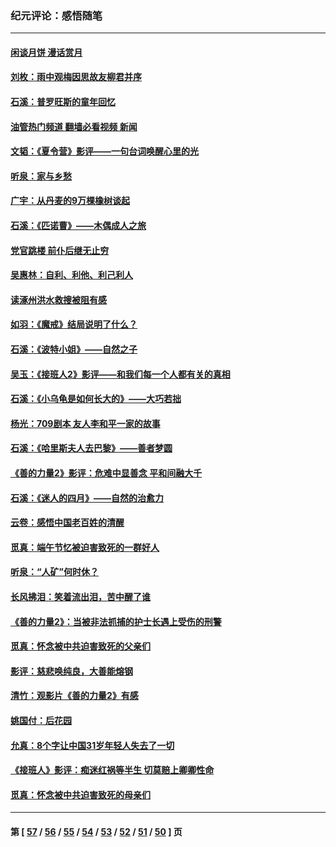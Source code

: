 ### 纪元评论：感悟随笔
---
#### [闲谈月饼 漫话赏月](../../pages/nsc1035/n14084548.md?10050330) 
#### [刘枚：雨中观梅因思故友柳君并序](../../pages/nsc1035/n14084198.md?10050330) 
#### [石溪：普罗旺斯的童年回忆](../../pages/nsc1035/n14079638.md?10050330) 
#### [油管热门频道 翻墙必看视频 新闻](ok?10050330)
#### [文韬：《夏令营》影评——一句台词唤醒心里的光](../../pages/nsc1035/n14079107.md?10050330) 
#### [听泉：家与乡愁](../../pages/nsc1035/n14068482.md?10050330) 
#### [广宇：从丹麦的9万棵橡树谈起](../../pages/nsc1035/n14061428.md?10050330) 
#### [石溪：《匹诺曹》——木偶成人之旅](../../pages/nsc1035/n14061424.md?10050330) 
#### [党官跳楼 前仆后继无止穷](../../pages/nsc1035/n14058175.md?10050330) 
#### [吴惠林：自利、利他、利己利人](../../pages/nsc1035/n14052459.md?10050330) 
#### [读涿州洪水救搜被阻有感](../../pages/nsc1035/n14049641.md?10050330) 
#### [如羽：《魔戒》结局说明了什么？](../../pages/nsc1035/n14048860.md?10050330) 
#### [石溪：《波特小姐》——自然之子](../../pages/nsc1035/n14048291.md?10050330) 
#### [吴玉：《接班人2》影评——和我们每一个人都有关的真相](../../pages/nsc1035/n14041114.md?10050330) 
#### [石溪：《小乌龟是如何长大的》——大巧若拙](../../pages/nsc1035/n14037479.md?10050330) 
#### [杨光：709剧本 友人李和平一家的故事](../../pages/nsc1035/n14032047.md?10050330) 
#### [石溪：《哈里斯夫人去巴黎》——善者梦圆](../../pages/nsc1035/n14031778.md?10050330) 
#### [《善的力量2》影评：危难中显善念 平和间融大千](../../pages/nsc1035/n14028390.md?10050330) 
#### [石溪：《迷人的四月》——自然的治愈力](../../pages/nsc1035/n14027049.md?10050330) 
#### [云卷：感悟中国老百姓的清醒](../../pages/nsc1035/n14025152.md?10050330) 
#### [觅真：端午节忆被迫害致死的一群好人](../../pages/nsc1035/n14020985.md?10050330) 
#### [听泉：“人矿”何时休？](../../pages/nsc1035/n14016609.md?10050330) 
#### [长风拂泪：笑着流出泪，苦中醒了谁](../../pages/nsc1035/n14016469.md?10050330) 
#### [《善的力量2》：当被非法抓捕的护士长遇上受伤的刑警](../../pages/nsc1035/n14015561.md?10050330) 
#### [觅真：怀念被中共迫害致死的父亲们](../../pages/nsc1035/n14014258.md?10050330) 
#### [影评：慈悲唤纯良，大善能熔钢](../../pages/nsc1035/n14010867.md?10050330) 
#### [清竹：观影片《善的力量2》有感](../../pages/nsc1035/n14010015.md?10050330) 
#### [姚国付：后花园](../../pages/nsc1035/n14005301.md?10050330) 
#### [允真：8个字让中国31岁年轻人失去了一切](../../pages/nsc1035/n13999093.md?10050330) 
#### [《接班人》影评：痴迷红祸等半生 切莫赔上卿卿性命](../../pages/nsc1035/n13998676.md?10050330) 
#### [觅真：怀念被中共迫害致死的母亲们](../../pages/nsc1035/n13997271.md?10050330) 

---
#### 第 [ [57](./57.md?10050330) / [56](./56.md?10050330) / [55](./55.md?10050330) / [54](./54.md?10050330) / [53](./53.md?10050330) / [52](./52.md?10050330) / [51](./51.md?10050330) / [50](./50.md?10050330) ] 页
